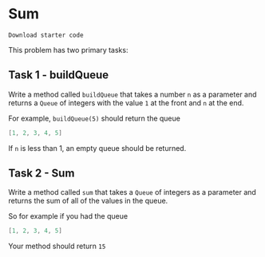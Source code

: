# Sum

`Download starter code`

This problem has two primary tasks:

## Task 1 - buildQueue

Write a method called `buildQueue` that takes a number `n` as a parameter and returns a `Queue` of integers with the value `1` at the front and `n` at the end.

For example, `buildQueue(5)` should return the queue

```java
[1, 2, 3, 4, 5]
```

If `n` is less than 1, an empty queue should be returned.

## Task 2 - Sum

Write a method called `sum` that takes a `Queue` of integers as a parameter and returns the sum of all of the values in the queue.

So for example if you had the queue

```java
[1, 2, 3, 4, 5]
```

Your method should return `15`